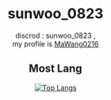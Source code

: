 <div align="center">

# sunwoo_0823

discrod : sunwoo_0823 , <br> my profile is <a href="https://www.youtube.com/@MaWangVR">MaWang0216</a> <br>
## Most Lang 
[![Top Langs](https://github-readme-stats.vercel.app/api/top-langs/?username=kimpure&langs_count=6&layout=compact&theme=dark)](https://github.com/kimpure/kimpure)
</div>
